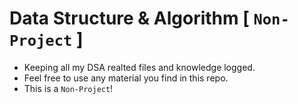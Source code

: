 # Data Structure & Algorithm [ `Non-Project` ]

- Keeping all my DSA realted files and knowledge logged.
- Feel free to use any material you find in this repo.
- This is a `Non-Project`!